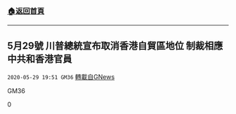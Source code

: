 ###  [:house:返回首頁](https://github.com/ourhimalayas/txt)
---

## 5月29號 川普總統宣布取消香港自貿區地位 制裁相應中共和香港官員
`2020-05-29 19:51 GM36` [轉載自GNews](https://gnews.org/zh-hant/217073/)

GM36

0
